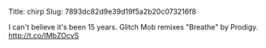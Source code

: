 Title: chirp
Slug: 7893dc82d9e39d19f5a2b20c073216f8

I can't believe it's been 15 years. Glitch Mob remixes "Breathe" by Prodigy. <a href="http://t.co/IMbZOcvS">http://t.co/IMbZOcvS</a>
